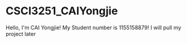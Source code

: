 # CSCI3251_CAIYongjie
Hello, I'm CAI Yongjie!
My Student number is 1155158879!
I will pull my project later
